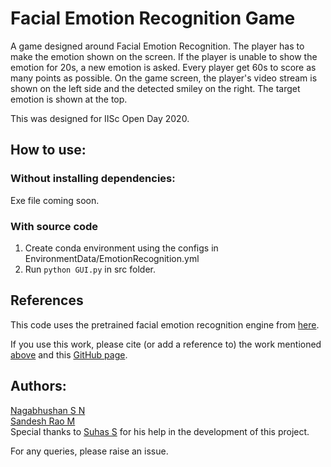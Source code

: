 # Facial Emotion Recognition Game

A game designed around Facial Emotion Recognition.
The player has to make the emotion shown on the screen.
If the player is unable to show the emotion for 20s, a new emotion is asked.
Every player get 60s to score as many points as possible.
On the game screen, the player's video stream is shown on the left side and the detected smiley on the right.
The target emotion is shown at the top.

This was designed for IISc Open Day 2020.

## How to use:
### Without installing dependencies:
Exe file coming soon.

### With source code
1. Create conda environment using the configs in EnvironmentData/EmotionRecognition.yml
2. Run `python GUI.py` in src folder.

## References
This code uses the pretrained facial emotion recognition engine from [here](https://github.com/omar178/Emotion-recognition).

If you use this work, please cite (or add a reference to) the work mentioned [above](https://github.com/omar178/Emotion-recognition) and this [GitHub page](https://github.com/NagabhushanSN95/Facial-Emotion-Recognition).


## Authors:
[Nagabhushan S N](https://sites.google.com/site/nagabhushansn95)  
[Sandesh Rao M](https://github.com/msandeshrao)  
Special thanks to [Suhas S](https://www.linkedin.com/in/suhas-srinath-266253153) for his help in the development of this project.

For any queries, please raise an issue.